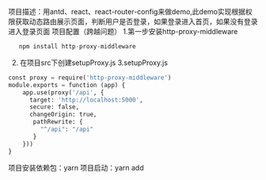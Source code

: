 项目描述：用antd、react、react-router-config来做demo,此demo实现根据权限获取动态路由展示页面，判断用户是否登录，如果登录进入首页，如果没有登录进入登录页面
项目配置（跨越问题）
1.第一步安装http-proxy-middleware
``` python
   npm install http-proxy-middleware
```
2. 在项目src下创建setupProxy.js
3.setupProxy.js
``` python
const proxy = require('http-proxy-middleware')
module.exports = function (app) {
    app.use(proxy('/api', {
      target: 'http://localhost:5000',
      secure: false,
      changeOrigin: true,
       pathRewrite: {
         "^/api": "/api"
       }
    }))
}
```
项目安装依赖包：yarn 
项目启动：yarn add

